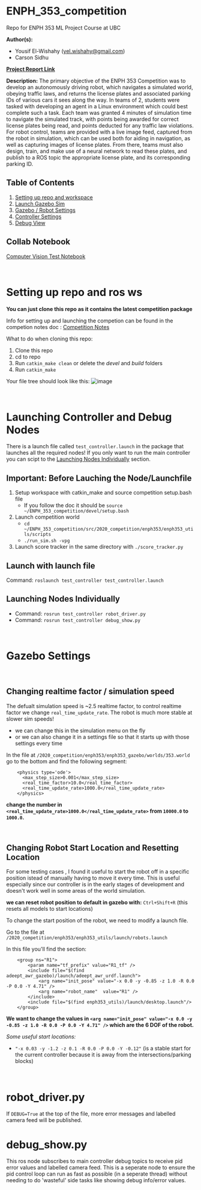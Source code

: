 # ENPH_353_competition

Repo for ENPH 353 ML Project Course at UBC

**Author(s):** 
- Yousif El-Wishahy (yel.wishahy@gmail.com)
- Carson Sidhu

[**Project Report Link**](https://drive.google.com/file/d/1Igy-Xh6pRhGfFASFc3zEqhgRT5YBEO1u/view)

**Description:** 
The primary objective of the ENPH 353 Competition was to develop an autonomously driving
robot, which navigates a simulated world, obeying traffic laws, and returns the license plates and
associated parking IDs of various cars it sees along the way. In teams of 2, students were tasked with
developing an agent in a Linux environment which could best complete such a task. Each team was
granted 4 minutes of simulation time to navigate the simulated track, with points being awarded for
correct license plates being read, and points deducted for any traffic law violations. For robot control,
teams are provided with a live image feed, captured from the robot in simulation, which can be used both
for aiding in navigation, as well as capturing images of license plates. From there, teams must also design,
train, and make use of a neural network to read these plates, and publish to a ROS topic the appropriate
license plate, and its corresponding parking ID.

## Table of Contents
1. [Setting up repo and workspace](#setup)
2. [Launch Gazebo Sim](#launch)
3. [Gazebo / Robot Settings](#settings)
4. [Controller Settings](#controller_settings)
5. [Debug View](#debug_view)

## Collab Notebook

[Computer Vision Test Notebook](https://colab.research.google.com/drive/1eKr42IbJgtu4PkAXP4f3kEiInMTaQDVN?usp=sharing)

<br />

# Setting up repo and ros ws <a name="setup"></a>

**You can just clone this repo as it contains the latest competition package**

Info for setting up and launching the competion can be found in the competion notes doc : [Competition Notes](https://docs.google.com/document/d/1FNGecS2-8v_lKdlxzUxki_ZMZeK3RGqgdYo-JMTh0OQ/edit) 

What to do when cloning this repo:
1. Clone this repo
2. cd to repo
3. Run `catkin_make clean` or delete the *devel* and *build* folders
4. Run `catkin_make`


Your file tree should look like this:
![image](readme/tree.png)


<br />

# Launching Controller and Debug Nodes <a name="launch"></a>

There is a launch file called `test_controller.launch` in the package that launches all the required nodes! If you only want to run the main controller you can scipt to the [Launching Nodes Individually](#launching_individually") section.

## Important: Before Lauching the Node/Launchfile

1. Setup workspace with catkin_make and source competition setup.bash file 
    * If you follow the doc it should be `source ~/ENPH_353_competition/devel/setup.bash`
2. Launch competition world 
    * `cd ~/ENPH_353_competition/src/2020_competition/enph353/enph353_utils/scripts`
    * `./run_sim.sh -vpg`
3. Launch score tracker in the same directory with `./score_tracker.py`

## Launch with launch file

Command: `roslaunch test_controller test_controller.launch`

## Launching Nodes Individually <a name="launching_individually"></a>

* Command:   `rosrun test_controller robot_driver.py`
* Command:   `rosrun test_controller debug_show.py`

<br />

# Gazebo Settings <a name="settings"></a>

<br />

## Changing realtime factor / simulation speed

The defualt simulation speed is ~2.5 realtime factor, to control realtime factor we change `real_time_update_rate`. The robot is much more stable at slower sim speeds!

* we can change this in the simulation menu on the fly
* or we can also change it in a settings file so that it starts up with those settings every time

In the file at `/2020_competition/enph353/enph353_gazebo/worlds/353.world` go to the bottom and find the following segment: 

```
    <physics type='ode'>
      <max_step_size>0.001</max_step_size>
      <real_time_factor>10.0</real_time_factor>
      <real_time_update_rate>1000.0</real_time_update_rate>
    </physics> 
```

**change the number in `<real_time_update_rate>1000.0</real_time_update_rate>` from `10000.0` to `1000.0`.**

<br />

## Changing Robot Start Location and Resetting Location

For some testing cases , I found it useful to start the robot off in a specific position istead of manually having to move it every time. This is useful especially since our controller is in the early stages of development and doesn't work well in some areas of the world simulation.

**we can reset robot position to default in gazebo with:** `Ctrl+Shift+R` (this resets all models to start locations)

To change the start position of the robot, we need to modify a launch file.

Go to the file at `/2020_competition/enph353/enph353_utils/launch/robots.launch`

In this file you'll find the section:
```
	<group ns="R1">
		<param name="tf_prefix" value="R1_tf" />
		<include file="$(find adeept_awr_gazebo)/launch/adeept_awr_urdf.launch">
			<arg name="init_pose" value="-x 0.0 -y -0.85 -z 1.0 -R 0.0 -P 0.0 -Y 4.71" />
			<arg name="robot_name"  value="R1" />
		</include>
		<include file="$(find enph353_utils)/launch/desktop.launch"/>
	</group>
```

**We want to change the values in `<arg name="init_pose" value="-x 0.0 -y -0.85 -z 1.0 -R 0.0 -P 0.0 -Y 4.71" />` which are the 6 DOF of the robot.**

*Some useful start locations:*

* `"-x 0.03 -y -1.2 -z 0.1 -R 0.0 -P 0.0 -Y -0.12"` (is a stable start for the current controller because it is away from the intersections/parking blocks)



<br />

# robot_driver.py <a name="controller_settings"></a>
If `DEBUG=True` at the top of the file, more error messages and labelled camera feed will be published.

# debug_show.py <a name="debug_view"></a>
This ros node subscribes to main controller debug topics to receive pid error values and labelled camera feed. This is a seperate node to ensure the pid control loop can run as fast as possible (in a seperate thread) without needing to do 'wasteful' side tasks like showing debug info/error values. 


